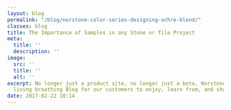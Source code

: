 ```yaml
---
layout: blog
permalink: "/blog/norstone-color-series-designing-ochre-blend/"
classes: blog
title: The Importance of Samples in any Stone or Tile Project
meta:
  title: ''
  description: ''
image:
  src: ''
  title: ''
  alt: ''
excerpt: No longer just a product site, no longer just a beta, Norstone now has a
  living breathing Blog for our customers to enjoy, learn from, and share in...
date: 2017-02-22 10:14
---
```

